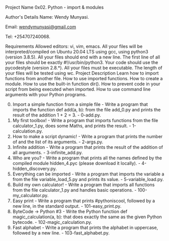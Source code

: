 Project Name
0x02. Python - import & modules

Author's Details
Name: Wendy Munyasi.

Email: wendymunyasi@gmail.com

Tel: +254707240068.

Requirements
Allowed editors: vi, vim, emacs.
All your files will be interpreted/compiled on Ubuntu 20.04 LTS using gcc, using python3 (version 3.8.5).
All your files should end with a new line.
The first line of all your files should be exactly #!/usr/bin/python3.
Your code should use the pycodestyle (version 2.8.*).
All your files must be executable.
The length of your files will be tested using wc.
Project Description
Learn how to import functions from another file. How to use imported functions. How to create a module. How to use the built-in function dir(). How to prevent code in your script from being executed when imported. How to use command line arguments with your Python programs.

0. Import a simple function from a simple file - Write a program that imports the function def add(a, b): from the file add_0.py and prints the result of the addition 1 + 2 = 3. - 0-add.py.
1. My first toolbox! - Write a program that imports functions from the file calculator_1.py, does some Maths, and prints the result. - 1-calculation.py.
2. How to make a script dynamic! - Write a program that prints the number of and the list of its arguments. - 2-args.py.
3. Infinite addition - Write a program that prints the result of the addition of all arguments. - 3-infinite_add.py.
4. Who are you? - Write a program that prints all the names defined by the compiled module hidden_4.pyc (please download it locally). - 4-hidden_discovery.py.
5. Everything can be imported - Write a program that imports the variable a from the file variable_load_5.py and prints its value. - 5-variable_load.py.
6. Build my own calculator! - Write a program that imports all functions from the file calculator_1.py and handles basic operations. - 100-my_calculator.py.
7. Easy print - Write a program that prints #pythoniscool, followed by a new line, in the standard output. - 101-easy_print.py.
8. ByteCode -> Python #3 - Write the Python function def magic_calculation(a, b): that does exactly the same as the given Python bytecode. - 102-magic_calculation.py.
9. Fast alphabet - Write a program that prints the alphabet in uppercase, followed by a new line. - 103-fast_alphabet.py.
